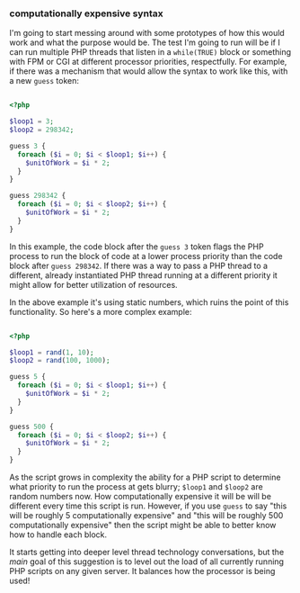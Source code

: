 ### computationally expensive syntax

I'm going to start messing around with some prototypes of how this would work and what the purpose would be. The test I'm going to run will be if I can run multiple PHP threads that listen in a `while(TRUE)` block or something with FPM or CGI at different processor priorities, respectfully. For example, if there was a mechanism that would allow the syntax to work like this, with a new `guess` token:

```php

<?php

$loop1 = 3;
$loop2 = 298342;

guess 3 {
  foreach ($i = 0; $i < $loop1; $i++) {
    $unitOfWork = $i * 2;
  }
}

guess 298342 {
  foreach ($i = 0; $i < $loop2; $i++) {
    $unitOfWork = $i * 2;
  }
}

```

In this example, the code block after the `guess 3` token flags the PHP process to run the block of code at a lower process priority than the code block after `guess 298342`. If there was a way to pass a PHP thread to a different, already instantiated PHP thread running at a different priority it might allow for better utilization of resources.

In the above example it's using static numbers, which ruins the point of this functionality. So here's a more complex example:

```php

<?php

$loop1 = rand(1, 10);
$loop2 = rand(100, 1000);

guess 5 {
  foreach ($i = 0; $i < $loop1; $i++) {
    $unitOfWork = $i * 2;
  }
}

guess 500 {
  foreach ($i = 0; $i < $loop2; $i++) {
    $unitOfWork = $i * 2;
  }
}

```

As the script grows in complexity the ability for a PHP script to determine what priority to run the process at gets blurry; `$loop1` and `$loop2` are random numbers now. How computationally expensive it will be will be different every time this script is run. However, if you use `guess` to say "this will be roughly 5 computationally expensive" and "this will be roughly 500 computationally expensive" then the script might be able to better know how to handle each block.

It starts getting into deeper level thread technology conversations, but the *main* goal of this suggestion is to level out the load of all currently running PHP scripts on any given server. It balances how the processor is being used!
